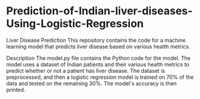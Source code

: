 # Prediction-of-Indian-liver-diseases-Using-Logistic-Regression

Liver Disease Prediction
This repository contains the code for a machine learning model that predicts liver disease based on various health metrics.

Description
The model.py file contains the Python code for the model. The model uses a dataset of Indian patients and their various health metrics to predict whether or not a patient has liver disease. The dataset is preprocessed, and then a logistic regression model is trained on 70% of the data and tested on the remaining 30%. The model's accuracy is then printed.
